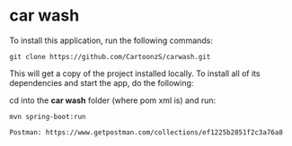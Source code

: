 # car wash

To install this application, run the following commands:

```
git clone https://github.com/CartoonzS/carwash.git
```

This will get a copy of the project installed locally. To install all of its dependencies and start the app, do the following: 

cd into the **car wash** folder (where pom xml is) and run:

```
mvn spring-boot:run
```

```
Postman: https://www.getpostman.com/collections/ef1225b2851f2c3a76a8
```
